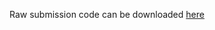 Raw submission code can be downloaded [here](https://s3-us-west-1.amazonaws.com/kaggle-fishface-winner-code/02_liu/models.7z)
